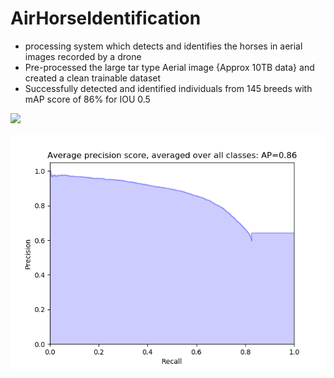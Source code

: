# AirHorseIdentification

- processing system which detects and identifies the horses in aerial images recorded by a drone
- Pre-processed the large tar type Aerial image {Approx 10TB data} and created a clean trainable dataset 
- Successfully detected and identified individuals from 145 breeds with mAP score of 86% for IOU 0.5

![](SampleOutput.png)

![](recallPre1.png)
